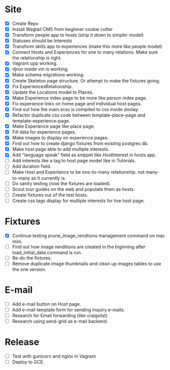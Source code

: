 Site
====
- [x] Create Repo
- [x] Install Wagtail CMS from beginner cookie cutter
- [x] Transform people app to hosts (strip it down to simpler model)
- [x] Statuses should be Interests
- [x] Transform skills app to experiences (make this more like people model)
- [x] Connect Hosts and Experiences for one to many relations. Make sure the relationship is right.
- [x] Vagrant upp working.
- [x] djrun inside vm is working.
- [x] Make schema migrations working.
- [x] Create Skeleton page structure. Or attempt to make the fixtures going.
- [x] Fix ExperiencesRelationship.
- [x] Update the Locations model to Places.
- [x] Make Experience index page to be more like person index page.
- [x] Fix experience links on home page and individual host pages.
- [x] Find out how the main.scss is compiled to css inside doolay.
- [x] Refactor duplicate css code between template-place-page and template-experience-page.
- [x] Make Experience page like place page.
- [x] Fill data for experience pages.
- [x] Make images to display on experience pages.
- [x] Find out how to create django fixtures from existing postgres db.
- [x] Make host page able to add multiple interests. 
- [x] Add "language speak" field as snippet like HostInterest in hosts app.
- [ ] Add interests like a tag to host page model like in Tutorials.
- [ ] Add duration field.
- [ ] Make Host and Experience to be one-to-many relationship. not many-to-many as it currently is.
- [ ] Do sanity testing (now the fixtures are loaded).
- [ ] Scout tour guides on the web and populate them as hosts.
- [ ] Create fixtures out of the test hosts.
- [ ] Create css tags display for multiple interests for live host page.

Fixtures
========
- [x] Continue testing prune_image_rendtions management command on mac mini.
- [ ] Find out how image renditions are created in the biginning after load_initial_data command is run.
- [ ] Re-do the fixtures.
- [ ] Remove duplicate image thumbnails and clean up images tables to use the one version.

E-mail
======
- [ ] Add e-mail button on Host page.
- [ ] Add e-mail template form for sending inquiry e-mails.
- [ ] Research for Email forwarding (like craigslist)
- [ ] Research using send-grid as e-mail backend.

Release
=======
- [ ] Test with gunicorn and nginx in Vagrant
- [ ] Deploy to GCE.
